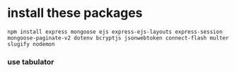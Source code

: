 
# install these packages
`npm install express mongoose ejs express-ejs-layouts express-session mongoose-paginate-v2 dotenv bcryptjs jsonwebtoken connect-flash multer slugify nodemon`


### use tabulator
